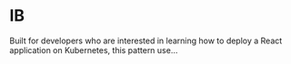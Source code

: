 # IB
Built for developers who are interested in learning how to deploy a React application on Kubernetes, this pattern use…
